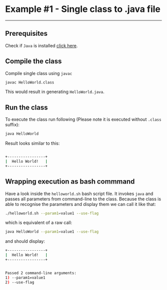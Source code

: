 # Example #1 - Single class to .java file
---

## Prerequisites

Check if `Java` is installed [click here](../JAVA.md).

## Compile the class

Compile single class using `javac` 

```bash
javac HelloWorld.class
```
This would result in generating `HelloWorld.java`.

## Run the class

To execute the class run following (Please note it is executed without `.class` suffix):

```bash
java HelloWorld
```
Result looks similar to this:

```bash

+-----------------+
|  Hello World!   |
+-----------------+

```

## Wrapping execution as bash commmand

Have a look inside the `helloworld.sh` bash script file. It invokes `java` and passes all parameters from command-line to the class.
Because the class is able to recognise the parameters and display them we can call it like that:

```bash
./helloworld.sh --param1=value1 --use-flag
```

which is equivalent of a raw call:

```bash
java HelloWorld --param1=value1 --use-flag
```

and should display:

```bash
+-----------------+
|  Hello World!   |
+-----------------+


Passed 2 command-line arguments: 
1) --param1=value1
2) --use-flag
```